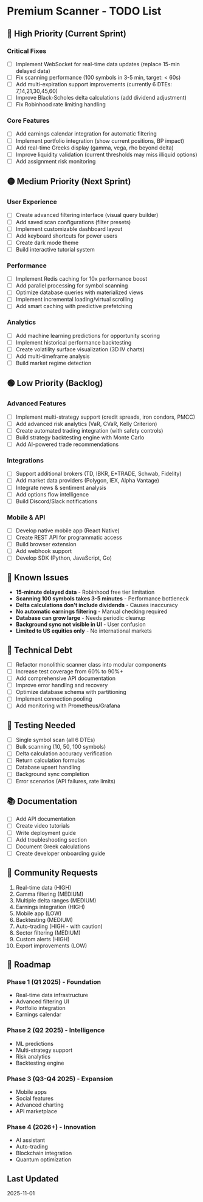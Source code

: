 # Premium Scanner - TODO List

## 🔴 High Priority (Current Sprint)

### Critical Fixes
- [ ] Implement WebSocket for real-time data updates (replace 15-min delayed data)
- [ ] Fix scanning performance (100 symbols in 3-5 min, target: < 60s)
- [ ] Add multi-expiration support improvements (currently 6 DTEs: 7,14,21,30,45,60)
- [ ] Improve Black-Scholes delta calculations (add dividend adjustment)
- [ ] Fix Robinhood rate limiting handling

### Core Features
- [ ] Add earnings calendar integration for automatic filtering
- [ ] Implement portfolio integration (show current positions, BP impact)
- [ ] Add real-time Greeks display (gamma, vega, rho beyond delta)
- [ ] Improve liquidity validation (current thresholds may miss illiquid options)
- [ ] Add assignment risk monitoring

## 🟡 Medium Priority (Next Sprint)

### User Experience
- [ ] Create advanced filtering interface (visual query builder)
- [ ] Add saved scan configurations (filter presets)
- [ ] Implement customizable dashboard layout
- [ ] Add keyboard shortcuts for power users
- [ ] Create dark mode theme
- [ ] Build interactive tutorial system

### Performance
- [ ] Implement Redis caching for 10x performance boost
- [ ] Add parallel processing for symbol scanning
- [ ] Optimize database queries with materialized views
- [ ] Implement incremental loading/virtual scrolling
- [ ] Add smart caching with predictive prefetching

### Analytics
- [ ] Add machine learning predictions for opportunity scoring
- [ ] Implement historical performance backtesting
- [ ] Create volatility surface visualization (3D IV charts)
- [ ] Add multi-timeframe analysis
- [ ] Build market regime detection

## 🟢 Low Priority (Backlog)

### Advanced Features
- [ ] Implement multi-strategy support (credit spreads, iron condors, PMCC)
- [ ] Add advanced risk analytics (VaR, CVaR, Kelly Criterion)
- [ ] Create automated trading integration (with safety controls)
- [ ] Build strategy backtesting engine with Monte Carlo
- [ ] Add AI-powered trade recommendations

### Integrations
- [ ] Support additional brokers (TD, IBKR, E*TRADE, Schwab, Fidelity)
- [ ] Add market data providers (Polygon, IEX, Alpha Vantage)
- [ ] Integrate news & sentiment analysis
- [ ] Add options flow intelligence
- [ ] Build Discord/Slack notifications

### Mobile & API
- [ ] Develop native mobile app (React Native)
- [ ] Create REST API for programmatic access
- [ ] Build browser extension
- [ ] Add webhook support
- [ ] Develop SDK (Python, JavaScript, Go)

## 🐛 Known Issues

- **15-minute delayed data** - Robinhood free tier limitation
- **Scanning 100 symbols takes 3-5 minutes** - Performance bottleneck
- **Delta calculations don't include dividends** - Causes inaccuracy
- **No automatic earnings filtering** - Manual checking required
- **Database can grow large** - Needs periodic cleanup
- **Background sync not visible in UI** - User confusion
- **Limited to US equities only** - No international markets

## 📝 Technical Debt

- [ ] Refactor monolithic scanner class into modular components
- [ ] Increase test coverage from 60% to 90%+
- [ ] Add comprehensive API documentation
- [ ] Improve error handling and recovery
- [ ] Optimize database schema with partitioning
- [ ] Implement connection pooling
- [ ] Add monitoring with Prometheus/Grafana

## 🧪 Testing Needed

- [ ] Single symbol scan (all 6 DTEs)
- [ ] Bulk scanning (10, 50, 100 symbols)
- [ ] Delta calculation accuracy verification
- [ ] Return calculation formulas
- [ ] Database upsert handling
- [ ] Background sync completion
- [ ] Error scenarios (API failures, rate limits)

## 📚 Documentation

- [ ] Add API documentation
- [ ] Create video tutorials
- [ ] Write deployment guide
- [ ] Add troubleshooting section
- [ ] Document Greek calculations
- [ ] Create developer onboarding guide

## 🎯 Community Requests

1. Real-time data (HIGH)
2. Gamma filtering (MEDIUM)
3. Multiple delta ranges (MEDIUM)
4. Earnings integration (HIGH)
5. Mobile app (LOW)
6. Backtesting (MEDIUM)
7. Auto-trading (HIGH - with caution)
8. Sector filtering (MEDIUM)
9. Custom alerts (HIGH)
10. Export improvements (LOW)

## 📅 Roadmap

### Phase 1 (Q1 2025) - Foundation
- Real-time data infrastructure
- Advanced filtering UI
- Portfolio integration
- Earnings calendar

### Phase 2 (Q2 2025) - Intelligence
- ML predictions
- Multi-strategy support
- Risk analytics
- Backtesting engine

### Phase 3 (Q3-Q4 2025) - Expansion
- Mobile apps
- Social features
- Advanced charting
- API marketplace

### Phase 4 (2026+) - Innovation
- AI assistant
- Auto-trading
- Blockchain integration
- Quantum optimization

## Last Updated
2025-11-01

